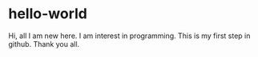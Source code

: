 # hello-world
 Hi, all
 I am new here. I am interest in programming. This is my first step in github. 
 Thank you all.
